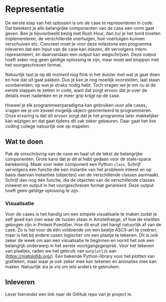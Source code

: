 # Representatie

De eerste stap van het oplossen is om de case te representeren in code. Dat betekent je alle belangrijke componenten van de case een vorm gaat geven. Ben je bijvoorbeeld bezig met Rush Hour, dan zul je het bord moeten implementeren, de verschillende voertuigen, hoe voertuigen kunnen verschuiven etc. Concreet moet je voor deze milestone een programma inleveren dat een input van de case kan inlezen, dit vervolgens intern representeert, en daarvandaan een output kan wegschrijven. Deze output hoeft zeker nog geen geldige oplossing te zijn, maar moet wel kloppen met het voorgeschreven format.

Natuurlijk tast je op dit moment nog flink in het duister met wat je gaat doen en hoe dat uit gaat pakken. Dus je kan je nog moeilijk voorstellen, laat staan voorbereiden, op wat je straks nodig hebt. Toch vragen we je om nu al de eerste stappen te zetten in code, want dat zorgt ervoor dat je over de details moet nadenken en je meer grip krijgt op de case.

Hoewel je elk programmeerparadigma kan gebruiken voor alle cases, vragen we je om zoveel mogelijk object-geörienteerd te programmeren. Onze ervaring is dat dit ervoor zorgt dat je het programma later makkelijker kan wijzigen en dat gaat tijdens dit vak zeker gebeuren. Daar gaat het live coding college natuurlijk ook op inspelen.

## Wat te doen

Pak de omschrijving van de case en haal uit de tekst de belangrijke componenten. Grote kans dat je dit al hebt gedaan voor de state-space berekening. Maak voor ieder component een Python `class`. Schrijf vervolgens een functie die een instantie van het probleem inleest en op basis daarvan instanties (objecten) van de verschillende classes aanmaakt. Schrijf dan nog één functie, die de objecten van de verschillende classes inneemt en output in het voorgeschreven format genereerd. Deze output hoeft geen geldige oplossing te zijn.

### Visualisatie

Voor de cases is het handig om een simpele visualisatie te maken zodat je zelf goed kan zien waar de huizen staan in Amstelhaege, of hoe de eiwitten gebogen zijn in Protein Pow(d)er. Hoe dit eruit ziet hangt natuurlijk af van de case. Zo is het voor de één voldoende om een beetje ASCII-art te creëren, maar is het bij andere cases logischer om een plaatje te tekenen. Dit is ook zeker de week om aan een visualisatie te beginnen en vormt het ook een belangrijk onderwerp in het eerste voortgangsgesprek. Voor het tekenen van plaatjes, raden we het gebruik van `matplotlib` aan (<https://matplotlib.org/>). Een bekende Python-library voor het plotten van grafieken, maar waar je ook zeker mee kan tekenen en animaties mee kan maken. Natuurlijk sta je vrij om iets anders te gebruiken.


## Inleveren

Lever hieronder een link naar de GitHub repo van je project in.
